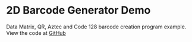 # 2D Barcode Generator Demo
Data Matrix, QR, Aztec and Code 128 barcode creation program example.
View the code at [GitHub](https://github.com/zingl/2D-Barcode)
